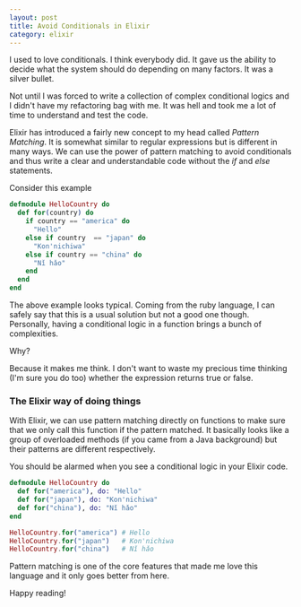 ```yaml
---
layout: post
title: Avoid Conditionals in Elixir
category: elixir
---
```


I used to love conditionals. I think everybody did. It gave us the ability to
decide what the system should do depending on many factors. It was a silver
bullet.

Not until I was forced to write a collection of complex conditional
logics and I didn't have my refactoring bag with me. It was hell and took me
a lot of time to understand and test the code.

<!--break-->

Elixir has introduced a fairly new concept to my head called *Pattern Matching*.
It is somewhat similar to regular expressions but is different in many ways. We
can use the power of pattern matching to avoid conditionals and thus write a
clear and understandable code without the *if* and *else* statements.

Consider this example

```elixir
defmodule HelloCountry do
  def for(country) do
    if country == "america" do
      "Hello"
    else if country  == "japan" do
      "Kon'nichiwa"
    else if country == "china" do
      "Nǐ hǎo"
    end
  end
end
```

The above example looks typical. Coming from the ruby language, I can safely say
that this is a usual solution but not a good one though. Personally, having a
conditional logic in a function brings a bunch of complexities. 

Why?

Because it makes me think. I don't want to waste my precious time thinking (I'm sure you do too) whether the
expression returns true or false.

### The Elixir way of doing things

With Elixir, we can use pattern matching directly on functions to make sure that
we only call this function if the pattern matched. It basically looks like a
group of overloaded methods (if you came from a Java background) but their
patterns are different respectively.

You should be alarmed when you see a conditional logic in your Elixir code.

```elixir
defmodule HelloCountry do
  def for("america"), do: "Hello"
  def for("japan"), do: "Kon'nichiwa"
  def for("china"), do: "Nǐ hǎo"
end

HelloCountry.for("america") # Hello
HelloCountry.for("japan")   # Kon'nichiwa
HelloCountry.for("china")   # Nǐ hǎo
```

Pattern matching is one of the core features that made me love this language and
it only goes better from here.

Happy reading!
